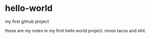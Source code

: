 # hello-world
my first github project

these are my notes in my first hello world project. moon tacos and shit.
